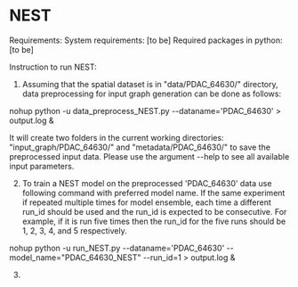 
# NEST
Requirements:
   System requirements: [to be]
   Required packages in python: [to be]
  
Instruction to run NEST:
   
1. Assuming that the spatial dataset is in "data/PDAC_64630/" directory, data preprocessing for input graph generation can be done as follows:  

nohup python -u data_preprocess_NEST.py --dataname='PDAC_64630' > output.log &

It will create two folders in the current working directories: "input_graph/PDAC_64630/" and "metadata/PDAC_64630/" to save the preprocessed input data. Please use the argument --help to see all available input parameters.  

2. To train a NEST model on the preprocessed 'PDAC_64630' data use following command with preferred model name. If the same experiment if repeated multiple times for model ensemble, each time a different run_id should be used and the run_id is expected to be consecutive. For example, if it is run five times then the run_id for the five runs should be 1, 2, 3, 4, and 5 respectively.    

nohup python -u run_NEST.py --dataname='PDAC_64630' --model_name="PDAC_64630_NEST" --run_id=1 > output.log &

3. 

